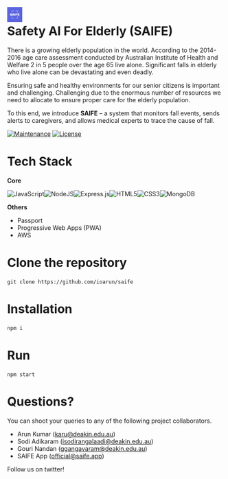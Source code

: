 <img align="left" width="35" height="35" src="public/assets/saife-logo.png" alt="SAIFE App icon" style="padding-right: 5px;">

#  Safety AI For Elderly (SAIFE)

There is a growing elderly population in the world. According to the 2014-2016 age care assessment conducted by Australian Institute of Health and Welfare 2 in 5 people over the age 65 live alone. Significant falls in elderly who live alone can be devastating and even deadly.

Ensuring safe and healthy environments for our senior citizens is important and challenging. Challenging due to the enormous number of resources we need to allocate to ensure proper care for the elderly population.

To this end, we introduce 
**SAIFE** – a system that monitors fall events, sends alerts to caregivers, and allows medical experts to trace the cause of fall.

[![Maintenance](https://img.shields.io/badge/maintained-yes-green.svg)](https://github.com/ioarun/ioarun/commits/master)
[![License](http://img.shields.io/:license-mit-blue.svg?style=flat-square)](http://badges.mit-license.org) 

# Tech Stack

**Core**

![JavaScript](https://img.shields.io/badge/javascript-%23323330.svg?style=for-the-badge&logo=javascript&logoColor=%23F7DF1E)![NodeJS](https://img.shields.io/badge/node.js-6DA55F?style=for-the-badge&logo=node.js&logoColor=white)![Express.js](https://img.shields.io/badge/express.js-%23404d59.svg?style=for-the-badge&logo=express&logoColor=%2361DAFB)![HTML5](https://img.shields.io/badge/html5-%23E34F26.svg?style=for-the-badge&logo=html5&logoColor=white)![CSS3](https://img.shields.io/badge/css3-%231572B6.svg?style=for-the-badge&logo=css3&logoColor=white)![MongoDB](https://img.shields.io/badge/MongoDB-%234ea94b.svg?style=for-the-badge&logo=mongodb&logoColor=white)

**Others**

* Passport
* Progressive Web Apps (PWA)
* AWS


# Clone the repository

```
git clone https://github.com/ioarun/saife
```

# Installation

```
npm i
```
# Run

```
npm start
```

# Questions?

You can shoot your queries to any of the following project collaborators.

* Arun Kumar (karu@deakin.edu.au)
* Sodi Adikaram (isodirangalaadi@deakin.edu.au)
* Gouri Nandan (ggangavaram@deakin.edu.au)
* SAIFE App (official@saife.app)

Follow us on twitter! 
